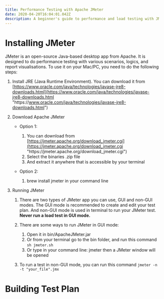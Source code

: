 ```yaml
---
title: Performance Testing with Apache JMeter
date: 2020-04-20T16:04:01.042Z
description: A beginner's guide to performance and load testing with JMeter
---
```

# Installing JMeter

JMeter is an open-source Java-based desktop app from Apache. It is designed to do performance testing with various scenarios, logics, and report visualisations. To use it on your Mac/PC, you need to do the following steps:

1. Install JRE (Java Runtime Environment). You can download it from [https://www.oracle.com/java/technologies/javase-jre8-downloads.html](https://www.oracle.com/java/technologies/javase-jre8-downloads.html "https\://www.oracle.com/java/technologies/javase-jre8-downloads.html")
2. Download Apache JMeter

   * Option 1:

     1. You can download from [https://jmeter.apache.org/download_jmeter.cgi](https://jmeter.apache.org/download_jmeter.cgi "https\://jmeter.apache.org/download_jmeter.cgi")
     2. Select the binaries .zip file
     3. And extract it anywhere that is accessible by your terminal
   * Option 2:

     1. brew install jmeter in your command line
3. Running JMeter

   1. There are two types of JMeter app you can use, GUI and non-GUI modes. The GUI mode is recommended to create and edit your test plan. And non-GUI mode is used in terminal to run your JMeter test. **Never run a load test in GUI mode.**
   2. There are some ways to run JMeter in GUI mode:

      1. Open it in bin/ApacheJMeter.jar
      2. Or from your terminal go to the bin folder, and run this command `sh jmeter.sh`
      3. Or type in your command line: jmeter then a JMeter window will be opened
   3. To run a test in non-GUI mode, you can run this command `jmeter -n -t "your_file".jmx`

# Building Test Plan